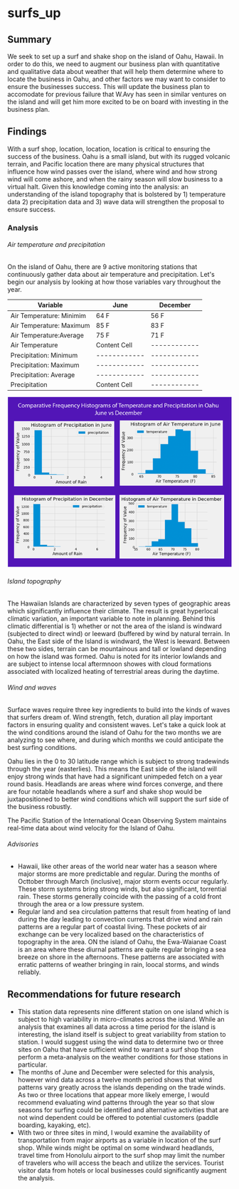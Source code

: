 # surfs_up

## Summary
We seek to set up a surf and shake shop on the island of Oahu, Hawaii.  In order to do this, we need to augment our business plan with quantitative and qualitative data about weather that will help them determine where to locate the business in Oahu, and other factors we may want to consider to ensure the businesses success. This will update the business plan to accomodate for previous failure that W.Avy has seen in similar ventures on the island and will get him more excited to be on board with investing in the business plan.

## Findings
With a surf shop, location, location, location is critical to ensuring the success of the business. Oahu is a small island, but with its rugged volcanic terrain, and Pacific location there are many physical structures that influence how wind passes over the island, where wind and how strong wind will come ashore, and when the rainy season will slow business to a virtual halt.  Given this knowledge coming into the analysis: an understanding of the island topography that is bolstered by 1) temperature data 2) precipitation data and 3) wave data will strengthen the proposal to ensure success.

### Analysis

###### Air temperature and precipitation
On the island of Oahu, there are 9 active monitoring stations that continuously gather data about air temperature and precipitation.  Let's begin our analysis by looking at how those variables vary throughout the year.

| Variable  | June | December
| ------------- | ------------- | ----------- |
| Air Temperature: Minimim  | 64 F  | 56 F |
| Air Temperature: Maximum  | 85 F  | 83 F |
| Air Temperature:Average  | 75 F  | 71 F |
| Air Temperature  | Content Cell  | ------------ |
| Precipitation: Minimum  | ------------ |  ------------ |
| Precipitation: Maximum  | ------------  |  ------------ |
| Precipitation: Average  | ------------  |  ------------ |
| Precipitation  | Content Cell  |  ------------ |

![Comparative Histograms](/TempPrecipOahuFit.png)


###### Island topography
The Hawaiian Islands are characterized by seven types of geographic areas which significantly influence their climate. The result is great hyperlocal climatic variation, an important variable to note in planning.  Behind this climatic differential is 1) whether or not the area of the island is windward (subjected to direct wind) or leeward (buffered by wind by natural terrain.  In Oahu, the East side of the Island is windward, the West is leeward.  Between these two sides, terrain can be mountainous and tall or lowland depending on how the island was formed.  Oahu is noted for its interior lowlands and are subject to intense local aftermnoon showes with cloud formations associated with localized heating of terrestrial areas during the daytime.

###### Wind and waves
Surface waves require three key ingredients to build into the kinds of waves that surfers dream of.  Wind strength, fetch, duration all play important factors in ensuring quality and consistent waves.  Let's take a quick look at the wind conditions around the island of Oahu for the two months we are analyzing to see where, and during which months we could anticipate the best surfing conditions. 

Oahu lies in the 0 to 30 latitude range which is subject to strong tradewinds through the year (easterlies).  This means the East side of the island will enjoy strong winds that have had a significant unimpeded fetch on a year round basis.  Headlands are areas where wind forces converge, and there are four notable headlands where a surf and shake shop would be juxtapositioned to better wind conditions which will support the surf side of the business robustly.

The Pacific Station of the International Ocean Observing System maintains real-time data about wind velocity for the Island of Oahu.

###### Advisories
* Hawaii, like other areas of the world near water has a season where major storms are more predictable and regular.  During the months of Octtober through March (inclusive), major storm events occur regularly.  These storm systems bring strong winds, but also significant, torrential rain.  These storms generally coincide with the passing of a cold front through the area or a low pressure system. 
* Regular land and sea circulation patterns that result from heating of land during the day leading to convection currents that drive wind and rain patterns are a regular part of coastal living.  These pockets of air exchange can be very localized based on the characteristics of topography in the area.  ON the island of Oahu, the Ewa-Waianae Coast is an area where these diurnal patterns are quite regular bringing a sea breeze on shore in the afternoons. These patterns are associated with erratic patterns of weather bringing in rain, loocal storms, and winds reliably.

## Recommendations for future research

* This station data represents nine different station on one island which is subject to high variability in micro-climates across the island. While an analysis that examines all data across a time period for the island is interesting, the island itself is subject to great variability from station to station.  I would suggest using the wind data to determine two or three sites on Oahu that have sufficient wind to warrant a surf shop then perform a meta-analysis on the weather conditions for those stations in particular.
* The months of June and December were selected for this analysis, however wind data across a twelve month period shows that wind patterns vary greatly across the islands depending on the trade winds.  As two or three locations that appear more likely emerge, I would recommend evaluating wind patterns through the year so that slow seasons for surfing could be identified and alternative activities that are not wind dependent could be offered to potential customers (paddle boarding, kayaking, etc).
* With two or three sites in mind, I would examine the availability of transportation from major airports as a variable in location of the surf shop.  While winds might be optimal on some windward headlands, travel time from Honolulu airport to the surf shop may limit the number of travelers who will access the beach and utilize the services.  Tourist visitor data from hotels or local businesses could significantly augment the analysis.

## 
